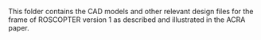 This folder contains the CAD models and other relevant design files for the frame of ROSCOPTER version 1 as described and illustrated in the ACRA paper.

